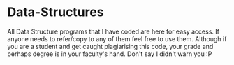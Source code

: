 # Data-Structures

All Data Structure programs that I have coded are here for easy access. If anyone needs to refer/copy to any of them feel free to use them. Although if you are a student and get caught plagiarising this code, your grade and perhaps degree is in your faculty's hand. Don't say I didn't warn you :P
